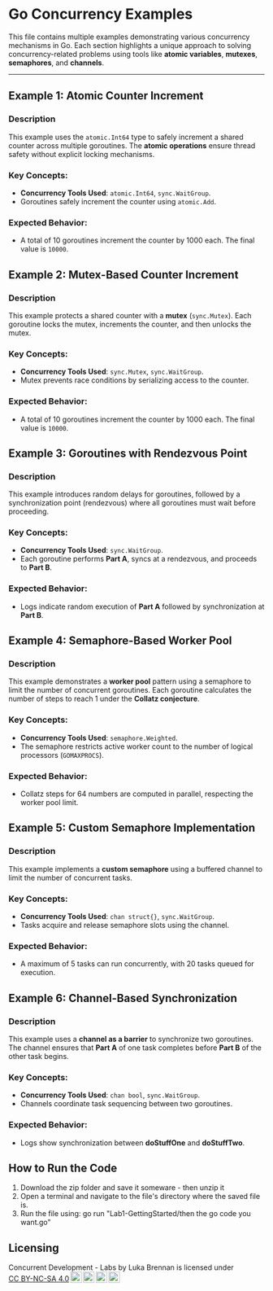 # Go Concurrency Examples

This file contains multiple examples demonstrating various concurrency mechanisms in Go. Each section highlights a unique approach to solving concurrency-related problems using tools like **atomic variables**, **mutexes**, **semaphores**, and **channels**.

---

## Example 1: Atomic Counter Increment

### Description
This example uses the `atomic.Int64` type to safely increment a shared counter across multiple goroutines. The **atomic operations** ensure thread safety without explicit locking mechanisms.

### Key Concepts:
- **Concurrency Tools Used**: `atomic.Int64`, `sync.WaitGroup`.
- Goroutines safely increment the counter using `atomic.Add`.

### Expected Behavior:
- A total of 10 goroutines increment the counter by 1000 each. The final value is `10000`.

## Example 2: Mutex-Based Counter Increment

### Description
This example protects a shared counter with a **mutex** (`sync.Mutex`). Each goroutine locks the mutex, increments the counter, and then unlocks the mutex.

### Key Concepts:
- **Concurrency Tools Used**: `sync.Mutex`, `sync.WaitGroup`.
- Mutex prevents race conditions by serializing access to the counter.

### Expected Behavior:
- A total of 10 goroutines increment the counter by 1000 each. The final value is `10000`.

## Example 3: Goroutines with Rendezvous Point

### Description
This example introduces random delays for goroutines, followed by a synchronization point (rendezvous) where all goroutines must wait before proceeding.

### Key Concepts:
- **Concurrency Tools Used**: `sync.WaitGroup`.
- Each goroutine performs **Part A**, syncs at a rendezvous, and proceeds to **Part B**.

### Expected Behavior:
- Logs indicate random execution of **Part A** followed by synchronization at **Part B**.

## Example 4: Semaphore-Based Worker Pool

### Description
This example demonstrates a **worker pool** pattern using a semaphore to limit the number of concurrent goroutines. Each goroutine calculates the number of steps to reach 1 under the **Collatz conjecture**.

### Key Concepts:
- **Concurrency Tools Used**: `semaphore.Weighted`.
- The semaphore restricts active worker count to the number of logical processors (`GOMAXPROCS`).

### Expected Behavior:
- Collatz steps for 64 numbers are computed in parallel, respecting the worker pool limit.

## Example 5: Custom Semaphore Implementation

### Description
This example implements a **custom semaphore** using a buffered channel to limit the number of concurrent tasks.

### Key Concepts:
- **Concurrency Tools Used**: `chan struct{}`, `sync.WaitGroup`.
- Tasks acquire and release semaphore slots using the channel.

### Expected Behavior:
- A maximum of 5 tasks can run concurrently, with 20 tasks queued for execution.

## Example 6: Channel-Based Synchronization

### Description
This example uses a **channel as a barrier** to synchronize two goroutines. The channel ensures that **Part A** of one task completes before **Part B** of the other task begins.

### Key Concepts:
- **Concurrency Tools Used**: `chan bool`, `sync.WaitGroup`.
- Channels coordinate task sequencing between two goroutines.

### Expected Behavior:
- Logs show synchronization between **doStuffOne** and **doStuffTwo**.

## How to Run the Code

1. Download the zip folder and save it someware - then unzip it
2. Open a terminal and navigate to the file's directory where the saved file is.
3. Run the file using:
   go run "Lab1-GettingStarted/then the go code you want.go"

## Licensing
<p xmlns:cc="http://creativecommons.org/ns#" xmlns:dct="http://purl.org/dc/terms/"><span property="dct:title">Concurrent Development - Labs</span> by <span property="cc:attributionName">Luka Brennan</span> is licensed under <a href="https://creativecommons.org/licenses/by-nc-sa/4.0/?ref=chooser-v1" target="_blank" rel="license noopener noreferrer" style="display:inline-block;">CC BY-NC-SA 4.0<img style="height:22px!important;margin-left:3px;vertical-align:text-bottom;" src="https://mirrors.creativecommons.org/presskit/icons/cc.svg?ref=chooser-v1" alt=""><img style="height:22px!important;margin-left:3px;vertical-align:text-bottom;" src="https://mirrors.creativecommons.org/presskit/icons/by.svg?ref=chooser-v1" alt=""><img style="height:22px!important;margin-left:3px;vertical-align:text-bottom;" src="https://mirrors.creativecommons.org/presskit/icons/nc.svg?ref=chooser-v1" alt=""><img style="height:22px!important;margin-left:3px;vertical-align:text-bottom;" src="https://mirrors.creativecommons.org/presskit/icons/sa.svg?ref=chooser-v1" alt=""></a></p>
